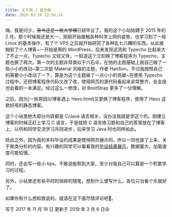 ```yaml
---
title: 关于我 / 留言板
date: 2016-03-26 22:54:24
---
```


嗨，我是问少，~~至今还是一枚大学僧~~已经毕业了。我的这个小站始建于 2015 年的 2 月，那个时候我还是大一，刚刚开始接触各种科学上网的姿势，也学习到了一些 Linux 的基本操作，有了个 VPS 之后就开始研究了各种乱七八糟的东西。从此接触到了个人博客~一开始是用的 WordPress，后来发现这货和 Typecho 比起来大了不止一点，Typecho 又轻又快，一知道这个立刻换了博客程序为 Typecho，主题也换了两次。第一次的主题非常类似于六石伞，在他的主题基础上我自己做了一些小小的改动~第二次是 Material 风格的主题，作者 HanSon，不过我按照自己的需要小小改动了一下，算是为这个主题做了一点小小的贡献~在使用 Typecho 过程中，还把博客程序代码又改了改，使得网页的源代码看起来非常整齐，处女座也会看的一本满足。经过这么一修改，对 BootStrap 更多了一分理解。

之后，因为[一些原因](/博客遇上 Hexo.html)又更换了博客程序，使用了 Hexo 这款好用的静态博客。

这个小站里绝大部分内容都是 C/Java 语言相关，没办法我就是学这个的。刚建立博客的时候正赶上学习 C 语言，于是就把 C 语言练习题和自己的答案放在了博客上，以供和同学交流学习共同进步，后来学习 Java 时也同样如此。

除此之外，因为我的本科毕设的成果是使用网页展示的，所以一同也放了上来，关于聚类分析的内容，有兴趣的同学可以看看我的[毕设结果展示](/project/)，数据量大，加载速度可能较慢。

同时，还会写一些小 tips，不敢说能帮到大家，至少对我自己可以算是一个积累学习的过程。

另外，小站里还有些平时的琐碎的随笔，想到什么便写什么，各位只当看个乐就好了。

如果你有什么想和我说的，就请在这下面尽情评论吧🤪。

写于 2017 年 11 月 19 日 更新于 2019 年 3 月 6 日😝
